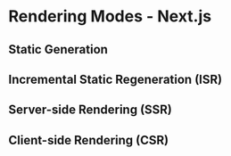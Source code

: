 # Rendering Modes - Next.js

## Static Generation

## Incremental Static Regeneration (ISR)

## Server-side Rendering (SSR)

## Client-side Rendering (CSR)